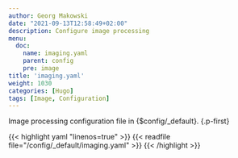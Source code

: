 ```yaml
---
author: Georg Makowski
date: "2021-09-13T12:58:49+02:00"
description: Configure image processing
menu:
  doc:
    name: imaging.yaml
    parent: config
    pre: image
title: 'imaging.yaml'
weight: 1030
categories: [Hugo]
tags: [Image, Configuration]
---
```


Image processing configuration file in {$config/_default}.
{.p-first}<!--more-->

{{< highlight yaml "linenos=true" >}}
{{< readfile file="/config/_default/imaging.yaml" >}}
{{< /highlight >}}
